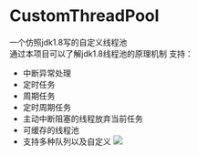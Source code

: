 # CustomThreadPool
一个仿照jdk1.8写的自定义线程池<br>
通过本项目可以了解jdk1.8线程池的原理机制
支持：
* 中断异常处理
* 定时任务
* 周期任务
* 定时周期任务
* 主动中断阻塞的线程放弃当前任务
* 可缓存的线程池
* 支持多种队列以及自定义
![](http://blog.suyeq.com/wp-content/uploads/2019/03/illust_60222946_20190317_003014.png)
